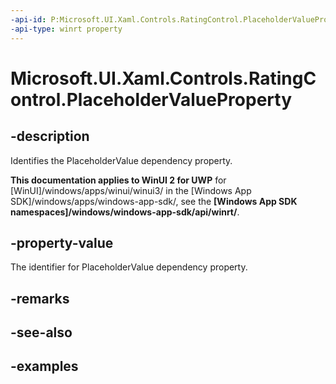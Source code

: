 ```yaml
---
-api-id: P:Microsoft.UI.Xaml.Controls.RatingControl.PlaceholderValueProperty
-api-type: winrt property
---
```

<!-- Property syntax.
public DependencyProperty PlaceholderValueProperty { get; }
-->

# Microsoft.UI.Xaml.Controls.RatingControl.PlaceholderValueProperty


## -description

Identifies the PlaceholderValue dependency property.


**This documentation applies to WinUI 2 for UWP** for [WinUI]/windows/apps/winui/winui3/ in the [Windows App SDK]/windows/apps/windows-app-sdk/, see the **[Windows App SDK namespaces]/windows/windows-app-sdk/api/winrt/**.

## -property-value

The identifier for PlaceholderValue dependency property.


## -remarks


## -see-also


## -examples


